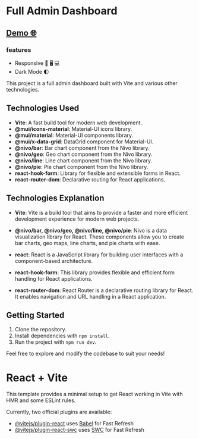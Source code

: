# Full Admin Dashboard
## [Demo 🌐](https://full-admin-dashboard.onrender.com/)
### features

- Responsive 📱 🖥 💻
- Dark Mode 🌓


This project is a full admin dashboard built with Vite and various other technologies.

## Technologies Used

- **Vite**: A fast build tool for modern web development.
 - **@mui/icons-material**: Material-UI icons library.
- **@mui/material**: Material-UI components library.
- **@mui/x-data-grid**: DataGrid component for Material-UI.
- **@nivo/bar**: Bar chart component from the Nivo library.
- **@nivo/geo**: Geo chart component from the Nivo library.
- **@nivo/line**: Line chart component from the Nivo library.
- **@nivo/pie**: Pie chart component from the Nivo library.
- **react-hook-form**: Library for flexible and extensible forms in React.
- **react-router-dom**: Declarative routing for React applications.

## Technologies Explanation

- **Vite**: Vite is a build tool that aims to provide a faster and more efficient development experience for modern web projects.
 
- **@nivo/bar, @nivo/geo, @nivo/line, @nivo/pie**: Nivo is a data visualization library for React. These components allow you to create bar charts, geo maps, line charts, and pie charts with ease.

- **react**: React is a JavaScript library for building user interfaces with a component-based architecture.

 
- **react-hook-form**: This library provides flexible and efficient form handling for React applications.

- **react-router-dom**: React Router is a declarative routing library for React. It enables navigation and URL handling in a React application.

## Getting Started

1. Clone the repository.
2. Install dependencies with `npm install`.
3. Run the project with `npm run dev`.

Feel free to explore and modify the codebase to suit your needs!

# React + Vite

This template provides a minimal setup to get React working in Vite with HMR and some ESLint rules.

Currently, two official plugins are available:

- [@vitejs/plugin-react](https://github.com/vitejs/vite-plugin-react/blob/main/packages/plugin-react/README.md) uses [Babel](https://babeljs.io/) for Fast Refresh
- [@vitejs/plugin-react-swc](https://github.com/vitejs/vite-plugin-react-swc) uses [SWC](https://swc.rs/) for Fast Refresh
